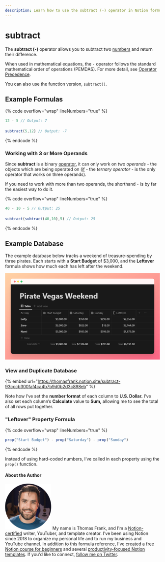 ```yaml
---
description: Learn how to use the subtract (-) operator in Notion formulas.
---
```


# subtract

The **subtract (`-`)** operator allows you to subtract two [numbers](../../formula-basics/data-types/number.md) and return their difference.

When used in mathematical equations, the `-` operator follows the standard mathematical order of operations (PEMDAS). For more detail, see [Operator Precedence](../../reference/operator-precedence-and-associativity.md).

You can also use the function version, `subtract()`.

## Example Formulas

{% code overflow="wrap" lineNumbers="true" %}
```jsx
12 - 5 // Output: 7

subtract(5,12) // Output: -7
```
{% endcode %}

### Working with 3 or More Operands

Since **subtract** is a binary [operator](./), it can only work on two _operands -_ the objects which are being operated on ([if](if.md) - the _ternary operator -_ is the only operator that works on three operands).

If you need to work with more than two operands, the shorthand `-` is by far the easiest way to do it.

{% code overflow="wrap" lineNumbers="true" %}
```jsx
40 - 10 - 5 // Output: 25

subtract(subtract(40,10),5) // Output: 25
```
{% endcode %}

## Example Database

The example database below tracks a weekend of treasure-spending by three pirates. Each starts with a **Start Budget** of $3,000, and the **Leftover** formula shows how much each has left after the weekend.

![](<../../.gitbook/assets/Subtract Example.png>)

### View and Duplicate Database

{% embed url="https://thomasfrank.notion.site/subtract-93cccb300faf4ca4b7b9d0b2d3c898eb" %}

Note how I’ve set the **number format** of each column to **U.S. Dollar.** I’ve also set each column’s **Calculate** value to **Sum,** allowing me to see the total of all rows put together.

### "Leftover" Property Formula

{% code overflow="wrap" lineNumbers="true" %}
```jsx
prop("Start Budget") - prop("Saturday") - prop("Sunday")
```
{% endcode %}

Instead of using hard-coded numbers, I’ve called in each property using the `prop()` function.

#### About the Author

<img src="../../.gitbook/assets/Notion Fundamentals with Thomas Frank - Avatar 2021 compressed (1).png" alt="" data-size="line"> My name is Thomas Frank, and I'm a [Notion-certified](https://www.credly.com/badges/95fae13a-17bf-4b4a-a3d2-d58c8a3e6a2a/public\_url) writer, YouTuber, and template creator. I've been using Notion since 2018 to organize my personal life and to run my business and YouTube channel. In addition to this formula reference, I've created a [free Notion course for beginners](https://thomasjfrank.com/fundamentals/) and several [productivity-focused Notion templates](https://thomasjfrank.com/templates/). If you'd like to connect, [follow me on Twitter](https://twitter.com/TomFrankly).
